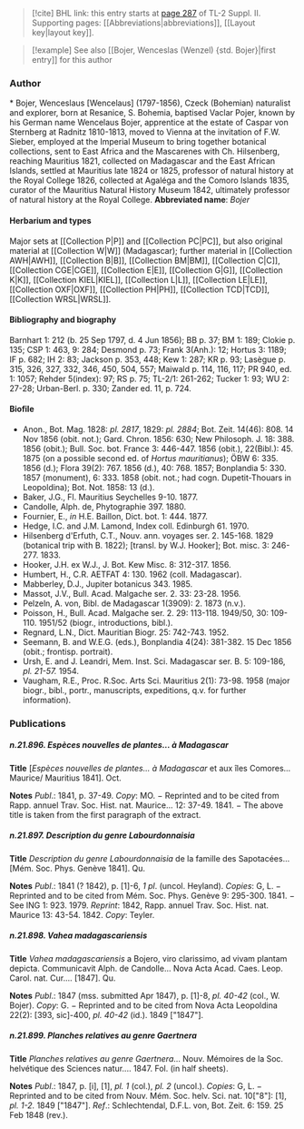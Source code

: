 > [!cite] BHL link: this entry starts at [page 287](https://www.biodiversitylibrary.org/page/33265484) of TL-2 Suppl. II.
> Supporting pages: [[Abbreviations|abbreviations]], [[Layout key|layout key]].

> [!example] See also [[Bojer, Wenceslas (Wenzel) {std. Bojer}|first entry]] for this author

### Author

\* Bojer, Wenceslaus \[Wencelaus\] (1797-1856), Czeck (Bohemian) naturalist and explorer, born at Resanice, S. Bohemia, baptised Vaclar Pojer, known by his German name Wencelaus Bojer, apprentice at the estate of Caspar von Sternberg at Radnitz 1810-1813, moved to Vienna at the invitation of F.W. Sieber, employed at the Imperial Museum to bring together botanical collections, sent to East Africa and the Mascarenes with Ch. Hilsenberg, reaching Mauritius 1821, collected on Madagascar and the East African Islands, settled at Mauritius late 1824 or 1825, professor of natural history at the Royal College 1826, collected at Agaléga and the Comoro Islands 1835, curator of the Mauritius Natural History Museum 1842, ultimately professor of natural history at the Royal College. 
**Abbreviated name**: *Bojer*

#### Herbarium and types

Major sets at [[Collection P|P]] and [[Collection PC|PC]], but also original material at [[Collection W|W]] (Madagascar); further material in [[Collection AWH|AWH]], [[Collection B|B]], [[Collection BM|BM]], [[Collection C|C]], [[Collection CGE|CGE]], [[Collection E|E]], [[Collection G|G]], [[Collection K|K]], [[Collection KIEL|KIEL]], [[Collection L|L]], [[Collection LE|LE]], [[Collection OXF|OXF]], [[Collection PH|PH]], [[Collection TCD|TCD]], [[Collection WRSL|WRSL]].

#### Bibliography and biography

Barnhart 1: 212 (b. 25 Sep 1797, d. 4 Jun 1856); BB p. 37; BM 1: 189; Clokie p. 135; CSP 1: 463, 9: 284; Desmond p. 73; Frank 3(Anh.): 12; Hortus 3: 1189; IF p. 682; IH 2: 83; Jackson p. 353, 448; Kew 1: 287; KR p. 93; Lasègue p. 315, 326, 327, 332, 346, 450, 504, 557; Maiwald p. 114, 116, 117; PR 940, ed. 1: 1057; Rehder 5(index): 97; RS p. 75; TL-2/1: 261-262; Tucker 1: 93; WU 2: 27-28; Urban-Berl. p. 330; Zander ed. 11, p. 724.

#### Biofile

- Anon., Bot. Mag. 1828: *pl. 2817*, 1829: *pl. 2884*; Bot. Zeit. 14(46): 808. 14 Nov 1856 (obit. not.); Gard. Chron. 1856: 630; New Philosoph. J. 18: 388. 1856 (obit.); Bull. Soc. bot. France 3: 446-447. 1856 (obit.), 22(Bibl.): 45. 1875 (on a possible second ed. of *Hortus mauritianus*); ÖBW 6: 335. 1856 (d.); Flora 39(2): 767. 1856 (d.), 40: 768. 1857; Bonplandia 5: 330. 1857 (monument), 6: 333. 1858 (obit. not.; had cogn. Dupetit-Thouars in Leopoldina); Bot. Not. 1858: 13 (d.).
- Baker, J.G., Fl. Mauritius Seychelles 9-10. 1877.
- Candolle, Alph. de, Phytographie 397. 1880.
- Fournier, E., *in* H.E. Baillon, Dict. bot. 1: 444. 1877.
- Hedge, I.C. and J.M. Lamond, Index coll. Edinburgh 61. 1970.
- Hilsenberg d'Erfuth, C.T., Nouv. ann. voyages ser. 2. 145-168. 1829 (botanical trip with B. 1822); \[transl. by W.J. Hooker\]; Bot. misc. 3: 246-277. 1833.
- Hooker, J.H. ex W.J., J. Bot. Kew Misc. 8: 312-317. 1856.
- Humbert, H., C.R. AETFAT 4: 130. 1962 (coll. Madagascar).
- Mabberley, D.J., Jupiter botanicus 343. 1985.
- Massot, J.V., Bull. Acad. Malgache ser. 2. 33: 23-28. 1956.
- Pelzeln, A. von, Bibl. de Madagascar 1(3909): 2. 1873 (n.v.).
- Poisson, H., Bull. Acad. Malgache ser. 2. 29: 113-118. 1949/50, 30: 109-110. 1951/52 (biogr., introductions, bibl.).
- Regnard, L.N., Dict. Mauritian Biogr. 25: 742-743. 1952.
- Seemann, B. and W.E.G. (eds.), Bonplandia 4(24): 381-382. 15 Dec 1856 (obit.; frontisp. portrait).
- Ursh, E. and J. Leandri, Mem. Inst. Sci. Madagascar ser. B. 5: 109-186, *pl. 21-57.* 1954.
- Vaugham, R.E., Proc. R.Soc. Arts Sci. Mauritius 2(1): 73-98. 1958 (major biogr., bibl., portr., manuscripts, expeditions, q.v. for further information).

### Publications

##### n.21.896. Espèces nouvelles de plantes... à Madagascar

**Title**
\[*Espèces nouvelles de plantes... à Madagascar* et aux îles Comores... Maurice/ Mauritius 1841\]. Oct.

**Notes**
*Publ*.: 1841, p. 37-49. *Copy*: MO. − Reprinted and to be cited from Rapp. annuel Trav. Soc. Hist. nat. Maurice... 12: 37-49. 1841. − The above title is taken from the first paragraph of the extract.

##### n.21.897. Description du genre Labourdonnaisia

**Title**
*Description du genre Labourdonnaisia* de la famille des Sapotacées... \[Mém. Soc. Phys. Genève 1841\]. Qu.

**Notes**
*Publ*.: 1841 (? 1842), p. \[1\]-6, *1 pl*. (uncol. Heyland). *Copies*: G, L. − Reprinted and to be cited from Mém. Soc. Phys. Genève 9: 295-300. 1841. − See ING 1: 923. 1979.
*Reprint*: 1842, Rapp. annuel Trav. Soc. Hist. nat. Maurice 13: 43-54. 1842. *Copy*: Teyler.

##### n.21.898. Vahea madagascariensis

**Title**
*Vahea madagascariensis* a Bojero, viro clarissimo, ad vivam plantam depicta. Communicavit Alph. de Candolle... Nova Acta Acad. Caes. Leop. Carol. nat. Cur.... \[1847\]. Qu.

**Notes**
*Publ*.: 1847 (mss. submitted Apr 1847), p. \[1\]-8, *pl. 40-42* (col., W. Bojer). *Copy*: G. − Reprinted and to be cited from Nova Acta Leopoldina 22(2): \[393, sic\]-400, *pl. 40-42* (id.). 1849 \["1847"\].

##### n.21.899. Planches relatives au genre Gaertnera

**Title**
*Planches relatives au genre Gaertnera*... Nouv. Mémoires de la Soc. helvétique des Sciences natur.... 1847. Fol. (in half sheets).

**Notes**
*Publ*.: 1847, p. \[i\], \[1\], *pl. 1* (col.), *pl. 2* (uncol.). *Copies*: G, L. − Reprinted and to be cited from Nouv. Mém. Soc. helv. Sci. nat. 10\["8"\]: \[1\], *pl. 1-2.* 1849 \["1847"\].
*Ref*.: Schlechtendal, D.F.L. von, Bot. Zeit. 6: 159. 25 Feb 1848 (rev.).


